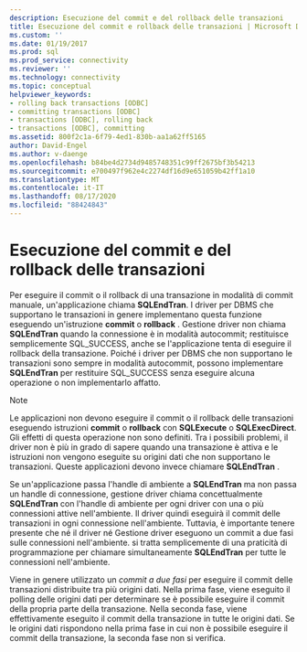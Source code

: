 ```yaml
---
description: Esecuzione del commit e del rollback delle transazioni
title: Esecuzione del commit e rollback delle transazioni | Microsoft Docs
ms.custom: ''
ms.date: 01/19/2017
ms.prod: sql
ms.prod_service: connectivity
ms.reviewer: ''
ms.technology: connectivity
ms.topic: conceptual
helpviewer_keywords:
- rolling back transactions [ODBC]
- committing transactions [ODBC]
- transactions [ODBC], rolling back
- transactions [ODBC], committing
ms.assetid: 800f2c1a-6f79-4ed1-830b-aa1a62ff5165
author: David-Engel
ms.author: v-daenge
ms.openlocfilehash: b84be4d2734d9485748351c99ff2675bf3b54213
ms.sourcegitcommit: e700497f962e4c2274df16d9e651059b42ff1a10
ms.translationtype: MT
ms.contentlocale: it-IT
ms.lasthandoff: 08/17/2020
ms.locfileid: "88424843"
---
```

# <a name="committing-and-rolling-back-transactions"></a>Esecuzione del commit e del rollback delle transazioni
Per eseguire il commit o il rollback di una transazione in modalità di commit manuale, un'applicazione chiama **SQLEndTran**. I driver per DBMS che supportano le transazioni in genere implementano questa funzione eseguendo un'istruzione **commit** o **rollback** . Gestione driver non chiama **SQLEndTran** quando la connessione è in modalità autocommit; restituisce semplicemente SQL_SUCCESS, anche se l'applicazione tenta di eseguire il rollback della transazione. Poiché i driver per DBMS che non supportano le transazioni sono sempre in modalità autocommit, possono implementare **SQLEndTran** per restituire SQL_SUCCESS senza eseguire alcuna operazione o non implementarlo affatto.  
  
> [!NOTE]  
>  Le applicazioni non devono eseguire il commit o il rollback delle transazioni eseguendo istruzioni **commit** o **rollback** con **SQLExecute** o **SQLExecDirect**. Gli effetti di questa operazione non sono definiti. Tra i possibili problemi, il driver non è più in grado di sapere quando una transazione è attiva e le istruzioni non vengono eseguite su origini dati che non supportano le transazioni. Queste applicazioni devono invece chiamare **SQLEndTran** .  
  
 Se un'applicazione passa l'handle di ambiente a **SQLEndTran** ma non passa un handle di connessione, gestione driver chiama concettualmente **SQLEndTran** con l'handle di ambiente per ogni driver con una o più connessioni attive nell'ambiente. Il driver quindi eseguirà il commit delle transazioni in ogni connessione nell'ambiente. Tuttavia, è importante tenere presente che né il driver né Gestione driver eseguono un commit a due fasi sulle connessioni nell'ambiente. si tratta semplicemente di una praticità di programmazione per chiamare simultaneamente **SQLEndTran** per tutte le connessioni nell'ambiente.  
  
 Viene in genere utilizzato un *commit a due fasi* per eseguire il commit delle transazioni distribuite tra più origini dati. Nella prima fase, viene eseguito il polling delle origini dati per determinare se è possibile eseguire il commit della propria parte della transazione. Nella seconda fase, viene effettivamente eseguito il commit della transazione in tutte le origini dati. Se le origini dati rispondono nella prima fase in cui non è possibile eseguire il commit della transazione, la seconda fase non si verifica.
